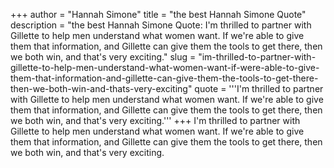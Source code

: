 +++
author = "Hannah Simone"
title = "the best Hannah Simone Quote"
description = "the best Hannah Simone Quote: I'm thrilled to partner with Gillette to help men understand what women want. If we're able to give them that information, and Gillette can give them the tools to get there, then we both win, and that's very exciting."
slug = "im-thrilled-to-partner-with-gillette-to-help-men-understand-what-women-want-if-were-able-to-give-them-that-information-and-gillette-can-give-them-the-tools-to-get-there-then-we-both-win-and-thats-very-exciting"
quote = '''I'm thrilled to partner with Gillette to help men understand what women want. If we're able to give them that information, and Gillette can give them the tools to get there, then we both win, and that's very exciting.'''
+++
I'm thrilled to partner with Gillette to help men understand what women want. If we're able to give them that information, and Gillette can give them the tools to get there, then we both win, and that's very exciting.
